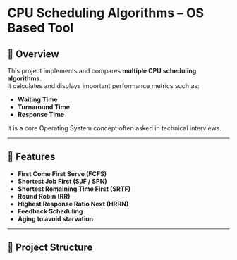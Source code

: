 # CPU Scheduling Algorithms – OS Based Tool

## 📌 Overview
This project implements and compares **multiple CPU scheduling algorithms**.  
It calculates and displays important performance metrics such as:
- **Waiting Time**
- **Turnaround Time**
- **Response Time**

It is a core Operating System concept often asked in technical interviews.

---

## 🚀 Features
- **First Come First Serve (FCFS)**
- **Shortest Job First (SJF / SPN)**
- **Shortest Remaining Time First (SRTF)**
- **Round Robin (RR)**
- **Highest Response Ratio Next (HRRN)**
- **Feedback Scheduling**
- **Aging to avoid starvation**

---

## 📂 Project Structure
